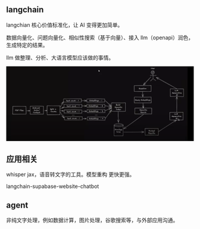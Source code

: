 ## langchain

langchian 核心价值标准化，让 AI 变得更加简单。

数据向量化、问题向量化、相似性搜索（基于向量）、接入 llm（openapi）润色，生成特定的结果。

llm 做整理、分析、大语言模型应该做的事情。

<img src="./images/design.png" />

## 应用相关

whisper jax，语音转文字的工具。模型重构 更快更强。

langchain-supabase-website-chatbot

## agent

非纯文字处理，例如数据计算，图片处理，谷歌搜索等，与外部应用沟通。

